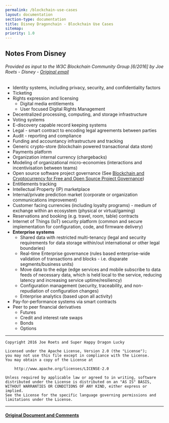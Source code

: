 ```yaml
---
permalink: /blockchain-use-cases
layout: documentation
section-type: documentation
title: Disney Dragonchain - Blockchain Use Cases
sitemap:
priority: 1.0
---
```


## Notes From Disney

###### _Provided as input to the W3C Blockchain Community Group [6/2016] by Joe Roets - Disney - [Original email](https://lists.w3.org/Archives/Public/public-blockchain/2016May/0052.html)_

- Identity systems, including privacy, security, and confidentiality factors
- Ticketing
- Rights expression and licensing
    - Digital media entitlements
    - User focused Digital Rights Management
- Decentralized processing, computing, and storage infrastructure
- Voting systems
- E-discovery capable record keeping systems
- Legal - smart contract to encoding legal agreements between parties
- Audit - reporting and compliance
- Funding and accountancy infrastructure and tracking
- Generic crypto-store (blockchain powered transactional data store)
- Payments platform
- Organization internal currency (chargebacks)
- Modeling of organizational micro-economies (interactions and incentivisation between teams)
- Open source software project governance (See [Blockchain and Cryptocurrency for Free and Open Source Project Governance](http://www.slideshare.net/createTank/seagl-2016-blockchain-and-cryptocurrency-for-open-source-project-governance))
- Entitlements tracking
- Intellectual Property (IP) marketplace
- Internal/private prediction market (corporate or organization communications improvement)
- Customer facing currencies (including loyalty programs) - medium of exchange within an ecosystem (physical or virtual/gaming)
- Reservations and booking (e.g. travel, room, table) contracts
- Internet of Things (IoT) security platform (common and secure implementation for configuration, code, and firmware delivery)
- **Enterprise systems**
    - Shared data with restricted multi-tenancy (legal and security requirements for data storage within/out international or other legal boundaries)
    - Real-time Enterprise governance (rules based enterprise-wide validation of transactions and blocks - i.e. disparate segments/business units)
    - Move data to the edge (edge services and mobile subscribe to data feeds of necessary data, which is held local to the service, reducing latency and increasing service uptime/resiliency)
    - Configuration management (security, traceability, and non-repudiation of configuration changes)
    - Enterprise analytics (based upon all activity)
- Pay-for-performance systems via smart contracts
- Peer to peer financial derivatives
    - Futures
    - Credit and interest rate swaps
    - Bonds
    - Options

---

```
Copyright 2016 Joe Roets and Super Happy Dragon Lucky

Licensed under the Apache License, Version 2.0 (the "License");
you may not use this file except in compliance with the License.
You may obtain a copy of the License at

    http://www.apache.org/licenses/LICENSE-2.0

Unless required by applicable law or agreed to in writing, software
distributed under the License is distributed on an "AS IS" BASIS,
WITHOUT WARRANTIES OR CONDITIONS OF ANY KIND, either express or implied.
See the License for the specific language governing permissions and
limitations under the License.
```

---

#### [Original Document and Comments](https://docs.google.com/document/d/1JiGV7IUt1PTZg3JvBp9Cr0V7RyosOB_w-z6mMh87ktk/edit?usp=sharing)

